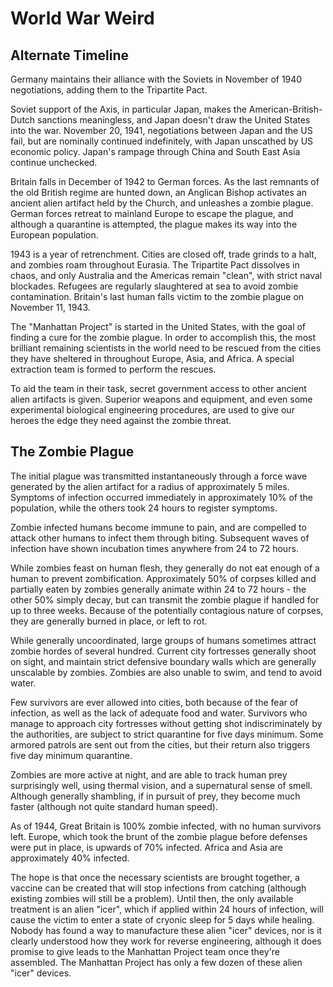 # World War Weird

## Alternate Timeline

Germany maintains their alliance with the Soviets in November of 1940 negotiations, adding them to the Tripartite Pact.

Soviet support of the Axis, in particular Japan, makes the American-British-Dutch sanctions meaningless, and Japan doesn't draw the United States into the war.  November 20, 1941, negotiations between Japan and the US fail, but are nominally continued indefinitely, with Japan unscathed by US economic policy.  Japan's rampage through China and South East Asia continue unchecked.

Britain falls in December of 1942 to German forces.  As the last remnants of the old British regime are hunted down, an Anglican Bishop activates an ancient alien artifact held by the Church, and unleashes a zombie plague.  German forces retreat to mainland Europe to escape the plague, and although a quarantine is attempted, the plague makes its way into the European population.

1943 is a year of retrenchment.  Cities are closed off, trade grinds to a halt, and zombies roam throughout Eurasia.  The Tripartite Pact dissolves in chaos, and only Australia and the Americas remain "clean", with strict naval blockades.  Refugees are regularly slaughtered at sea to avoid zombie contamination.  Britain's last human falls victim to the zombie plague on November 11, 1943.

The "Manhattan Project" is started in the United States, with the goal of finding a cure for the zombie plague.  In order to accomplish this, the most brilliant remaining scientists in the world need to be rescued from the cities they have sheltered in throughout Europe, Asia, and Africa.  A special extraction team is formed to perform the rescues.

To aid the team in their task, secret government access to other ancient alien artifacts is given.  Superior weapons and equipment, and even some experimental biological engineering procedures, are used to give our heroes the edge they need against the zombie threat.

## The Zombie Plague

The initial plague was transmitted instantaneously through a force wave generated by the alien artifact for a radius of approximately 5 miles.  Symptoms of infection occurred immediately in approximately 10% of the population, while the others took 24 hours to register symptoms.

Zombie infected humans become immune to pain, and are compelled to attack other humans to infect them through biting.  Subsequent waves of infection have shown incubation times anywhere from 24 to 72 hours.

While zombies feast on human flesh, they generally do not eat enough of a human to prevent zombification.  Approximately 50% of corpses killed and partially eaten by zombies generally animate within 24 to 72 hours - the other 50% simply decay, but can transmit the zombie plague if handled for up to three weeks.  Because of the potentially contagious nature of corpses, they are generally burned in place, or left to rot.

While generally uncoordinated, large groups of humans sometimes attract zombie hordes of several hundred.  Current city fortresses generally shoot on sight, and maintain strict defensive boundary walls which are generally unscalable by zombies.  Zombies are also unable to swim, and tend to avoid water.

Few survivors are ever allowed into cities, both because of the fear of infection, as well as the lack of adequate food and water.  Survivors who manage to approach city fortresses without getting shot indiscriminately by the authorities, are subject to strict quarantine for five days minimum.  Some armored patrols are sent out from the cities, but their return also triggers five day minimum quarantine.

Zombies are more active at night, and are able to track human prey surprisingly well, using thermal vision, and a supernatural sense of smell.  Although generally shambling, if in pursuit of prey, they become much faster (although not quite standard human speed).

As of 1944, Great Britain is 100% zombie infected, with no human survivors left.  Europe, which took the brunt of the zombie plague before defenses were put in place, is upwards of 70% infected.  Africa and Asia are approximately 40% infected.

The hope is that once the necessary scientists are brought together, a vaccine can be created that will stop infections from catching (although existing zombies will still be a problem).  Until then, the only available treatment is an alien "icer", which if applied within 24 hours of infection, will cause the victim to enter a state of cryonic sleep for 5 days while healing.  Nobody has found a way to manufacture these alien "icer" devices, nor is it clearly understood how they work for reverse engineering, although it does promise to give leads to the Manhattan Project team once they're assembled.  The Manhattan Project has only a few dozen of these alien "icer" devices.